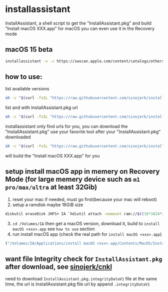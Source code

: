 # installassistant
InstallAssistant, a shell script to get the "InstallAssistant.pkg" and build "Install macOS XXX.app" for macOS you can even use it in the Recovery mode
## macOS 15 beta
```sh
installassistant -v -c https://swscan.apple.com/content/catalogs/others/index-15seed-15-14-13-12-10.16-10.15-10.14-10.13-10.12-10.11-10.10-10.9-mountainlion-lion-snowleopard-leopard.merged-1.sucatalog.gz
```

## how to use:
list available versions
```sh
sh -c "$(curl -fsSL "https://raw.githubusercontent.com/sinojerk/installassistant/main/installassistant")"
```
list and with InstallAssistant.pkg url
```sh
sh -c "$(curl -fsSL "https://raw.githubusercontent.com/sinojerk/installassistant/main/installassistant")" -- -v
```
installassistant only find urls for you, you can download the "InstallAssistant.pkg" use your favorite tool
after your "InstallAssistant.pkg" downloaded
```sh
sh -c "$(curl -fsSL "https://raw.githubusercontent.com/sinojerk/installassistant/main/installassistant")" -- build <path to your InstallAssistant.pkg>
```
will build the "Install macOS XXX.app" for you

## setup install macOS app in memery on Recovery Mode (for large memery device such as `m1 pro/max/ultra` at least 32Gib)
1. reset your mac if needed, must go first(because your mac will reboot)
2. setup a ramdisk maybe 16GiB size
  ```sh 
  diskutil eraseDisk JHFS+ IA `hdiutil attach -nomount ram://$((16*1024*2048))`
  ```
3. `cd /Volumes/IA` then get a macOS version, download it, build to `install macOS <xxx>.app` see `how to use` section
4. run install macOS app (check the real path for `install macOS <xxx>.app`)
  ```sh
  ("/Volumes/IA/Applications/install macOS <xxx>.app/Contents/MacOS/InstallAssistant_springboard" &)
  ```

## want file Integrity check for `InstallAssistant.pkg` after download, see [sinojerk/cnkl](https://github.com/sinojerk/cnkl)
need to download `InstallAssistant.pkg.integrityDataV1` file at the same time, the url is InstallAssistant.pkg file url by append `.integrityDataV1`
